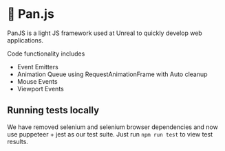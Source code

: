 # 🚀 Pan.js

PanJS is a light JS framework used at Unreal to quickly develop web applications.

Code functionality includes
* Event Emitters
* Animation Queue using RequestAnimationFrame with Auto cleanup
* Mouse Events
* Viewport Events

## Running tests locally

We have removed selenium and selenium browser dependencies and now use puppeteer + jest as our test suite. Just run `npm run test` to view test results.
